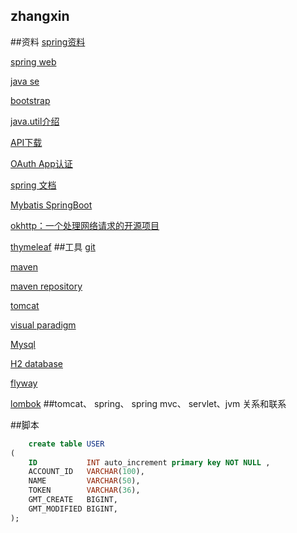 ## zhangxin
##资料
[spring资料](https://spring.io)

[spring web](https://spring.io/guides/gs/serving-web-content)

[java se](https://www.oracle.com/java/technologies/java-se-glance.html)

[bootstrap](https://v3.bootcss.com)

[java.util介绍](https://www.cnblogs.com/TestMa/p/10641367.html)

[API下载](https://blog.csdn.net/qq_19877501/article/details/108578369)

[OAuth App认证](https://docs.github.com/en/developers/apps/building-oauth-apps)

[spring 文档](https://docs.spring.io/spring-boot/docs/2.0.0.RC1/reference/htmlsingle/#boot-features-embedded-database-support)

[Mybatis SpringBoot](http://mybatis.org/spring-boot-starter/mybatis-spring-boot-autoconfigure/)

[okhttp：一个处理网络请求的开源项目](https://square.github.io/okhttp/) 

[thymeleaf](https://www.thymeleaf.org/doc/tutorials/3.0/usingthymeleaf.html)
##工具
[git](https://git-scm.com)

[maven](https://maven.apache.org)

[maven repository](https://mvnrepository.com)

[tomcat](https://tomcat.apache.org)

[visual paradigm](https://www.visual-paradigm.com)

[Mysql](https://www.runoob.com/mysql/mysql-tutorial.html)

[H2 database](https://h2database.com/html/main.html)

[flyway](https://flywaydb.org/)

[lombok](https://projectlombok.org/)
##tomcat、 spring、 spring mvc、 servlet、jvm 关系和联系 

##脚本

```sql
    create table USER
(
    ID           INT auto_increment primary key NOT NULL ,
    ACCOUNT_ID   VARCHAR(100),
    NAME         VARCHAR(50),
    TOKEN        VARCHAR(36),
    GMT_CREATE   BIGINT,
    GMT_MODIFIED BIGINT,
);
```